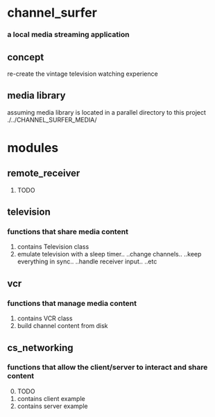 # channel_surfer  
### a local media streaming application  


## concept  
re-create the vintage television watching experience  

## media library
assuming media library is located in a parallel directory to this project  
    ./../CHANNEL_SURFER_MEDIA/

# modules
## remote_receiver
1. TODO

## television  
### functions that share media content  
1. contains Television class  
2. emulate television with a sleep timer..
..change channels..
..keep everything in sync..
..handle receiver input..
..etc

## vcr
### functions that manage media content
1. contains VCR class  
2. build channel content from disk

## cs_networking
### functions that allow the client/server to interact and share content
0. TODO
1. contains client example
2. contains server example
